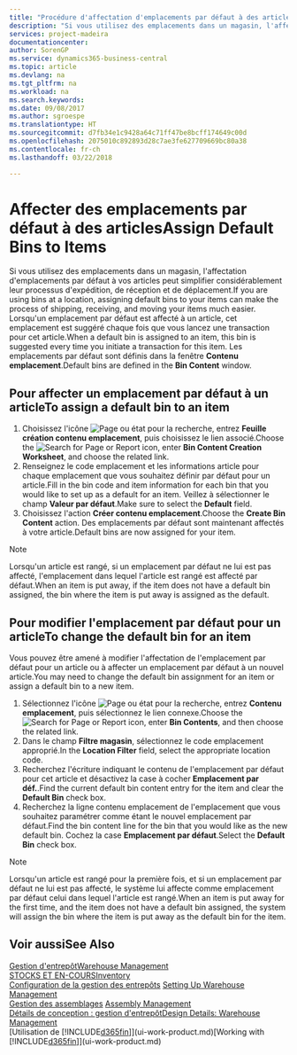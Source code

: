 ```yaml
---
title: "Procédure d'affectation d'emplacements par défaut à des articles | Microsoft Docs"
description: "Si vous utilisez des emplacements dans un magasin, l'affectation d'emplacements par défaut à vos articles peut simplifier considérablement leur processus d'expédition, de réception et de déplacement. Lorsqu'un emplacement par défaut est affecté à un article, cet emplacement est suggéré chaque fois que vous lancez une transaction pour cet article."
services: project-madeira
documentationcenter: 
author: SorenGP
ms.service: dynamics365-business-central
ms.topic: article
ms.devlang: na
ms.tgt_pltfrm: na
ms.workload: na
ms.search.keywords: 
ms.date: 09/08/2017
ms.author: sgroespe
ms.translationtype: HT
ms.sourcegitcommit: d7fb34e1c9428a64c71ff47be8bcff174649c00d
ms.openlocfilehash: 2075010c892893d28c7ae3fe627709669bc80a38
ms.contentlocale: fr-ch
ms.lasthandoff: 03/22/2018

---
```

# <a name="assign-default-bins-to-items"></a><span data-ttu-id="6e684-104">Affecter des emplacements par défaut à des articles</span><span class="sxs-lookup"><span data-stu-id="6e684-104">Assign Default Bins to Items</span></span>
<span data-ttu-id="6e684-105">Si vous utilisez des emplacements dans un magasin, l'affectation d'emplacements par défaut à vos articles peut simplifier considérablement leur processus d'expédition, de réception et de déplacement.</span><span class="sxs-lookup"><span data-stu-id="6e684-105">If you are using bins at a location, assigning default bins to your items can make the process of shipping, receiving, and moving your items much easier.</span></span> <span data-ttu-id="6e684-106">Lorsqu'un emplacement par défaut est affecté à un article, cet emplacement est suggéré chaque fois que vous lancez une transaction pour cet article.</span><span class="sxs-lookup"><span data-stu-id="6e684-106">When a default bin is assigned to an item, this bin is suggested every time you initiate a transaction for this item.</span></span> <span data-ttu-id="6e684-107">Les emplacements par défaut sont définis dans la fenêtre **Contenu emplacement**.</span><span class="sxs-lookup"><span data-stu-id="6e684-107">Default bins are defined in the **Bin Content** window.</span></span>  

## <a name="to-assign-a-default-bin-to-an-item"></a><span data-ttu-id="6e684-108">Pour affecter un emplacement par défaut à un article</span><span class="sxs-lookup"><span data-stu-id="6e684-108">To assign a default bin to an item</span></span>
1.  <span data-ttu-id="6e684-109">Choisissez l'icône ![Page ou état pour la recherche](media/ui-search/search_small.png "Page ou état pour la recherche"), entrez **Feuille création contenu emplacement**, puis choisissez le lien associé.</span><span class="sxs-lookup"><span data-stu-id="6e684-109">Choose the ![Search for Page or Report](media/ui-search/search_small.png "Search for Page or Report icon") icon, enter **Bin Content Creation Worksheet**, and choose the related link.</span></span>  
2.  <span data-ttu-id="6e684-110">Renseignez le code emplacement et les informations article pour chaque emplacement que vous souhaitez définir par défaut pour un article.</span><span class="sxs-lookup"><span data-stu-id="6e684-110">Fill in the bin code and item information for each bin that you would like to set up as a default for an item.</span></span> <span data-ttu-id="6e684-111">Veillez à sélectionner le champ **Valeur par défaut**.</span><span class="sxs-lookup"><span data-stu-id="6e684-111">Make sure to select the **Default** field.</span></span>  
3.  <span data-ttu-id="6e684-112">Choisissez l'action **Créer contenu emplacement**.</span><span class="sxs-lookup"><span data-stu-id="6e684-112">Choose the **Create Bin Content** action.</span></span> <span data-ttu-id="6e684-113">Des emplacements par défaut sont maintenant affectés à votre article.</span><span class="sxs-lookup"><span data-stu-id="6e684-113">Default bins are now assigned for your item.</span></span>  

> [!NOTE]  
>  <span data-ttu-id="6e684-114">Lorsqu'un article est rangé, si un emplacement par défaut ne lui est pas affecté, l'emplacement dans lequel l'article est rangé est affecté par défaut.</span><span class="sxs-lookup"><span data-stu-id="6e684-114">When an item is put away, if the item does not have a default bin assigned, the bin where the item is put away is assigned as the default.</span></span>  

## <a name="to-change-the-default-bin-for-an-item"></a><span data-ttu-id="6e684-115">Pour modifier l'emplacement par défaut pour un article</span><span class="sxs-lookup"><span data-stu-id="6e684-115">To change the default bin for an item</span></span>  
<span data-ttu-id="6e684-116">Vous pouvez être amené à modifier l'affectation de l'emplacement par défaut pour un article ou à affecter un emplacement par défaut à un nouvel article.</span><span class="sxs-lookup"><span data-stu-id="6e684-116">You may need to change the default bin assignment for an item or assign a default bin to a new item.</span></span>    
1.  <span data-ttu-id="6e684-117">Sélectionnez l'icône ![Page ou état pour la recherche](media/ui-search/search_small.png "Page ou état pour la recherche"), entrez **Contenu emplacement**, puis sélectionnez le lien connexe.</span><span class="sxs-lookup"><span data-stu-id="6e684-117">Choose the ![Search for Page or Report](media/ui-search/search_small.png "Search for Page or Report icon") icon, enter **Bin Contents**, and then choose the related link.</span></span>  
2.  <span data-ttu-id="6e684-118">Dans le champ **Filtre magasin**, sélectionnez le code emplacement approprié.</span><span class="sxs-lookup"><span data-stu-id="6e684-118">In the **Location Filter** field, select the appropriate location code.</span></span>  
3.  <span data-ttu-id="6e684-119">Recherchez l'écriture indiquant le contenu de l'emplacement par défaut pour cet article et désactivez la case à cocher **Emplacement par déf.**.</span><span class="sxs-lookup"><span data-stu-id="6e684-119">Find the current default bin content entry for the item and clear the **Default Bin** check box.</span></span>  
4.  <span data-ttu-id="6e684-120">Recherchez la ligne contenu emplacement de l'emplacement que vous souhaitez paramétrer comme étant le nouvel emplacement par défaut.</span><span class="sxs-lookup"><span data-stu-id="6e684-120">Find the bin content line for the bin that you would like as the new default bin.</span></span> <span data-ttu-id="6e684-121">Cochez la case **Emplacement par défaut**.</span><span class="sxs-lookup"><span data-stu-id="6e684-121">Select the **Default Bin** check box.</span></span>  

> [!NOTE]  
>  <span data-ttu-id="6e684-122">Lorsqu'un article est rangé pour la première fois, et si un emplacement par défaut ne lui est pas affecté, le système lui affecte comme emplacement par défaut celui dans lequel l'article est rangé.</span><span class="sxs-lookup"><span data-stu-id="6e684-122">When an item is put away for the first time, and the item does not have a default bin assigned, the system will assign the bin where the item is put away as the default bin for the item.</span></span>  

## <a name="see-also"></a><span data-ttu-id="6e684-123">Voir aussi</span><span class="sxs-lookup"><span data-stu-id="6e684-123">See Also</span></span>  
[<span data-ttu-id="6e684-124">Gestion d'entrepôt</span><span class="sxs-lookup"><span data-stu-id="6e684-124">Warehouse Management</span></span>](warehouse-manage-warehouse.md)  
[<span data-ttu-id="6e684-125">STOCKS ET EN-COURS</span><span class="sxs-lookup"><span data-stu-id="6e684-125">Inventory</span></span>](inventory-manage-inventory.md)  
<span data-ttu-id="6e684-126">[Configuration de la gestion des entrepôts](warehouse-setup-warehouse.md)   </span><span class="sxs-lookup"><span data-stu-id="6e684-126">[Setting Up Warehouse Management](warehouse-setup-warehouse.md)   </span></span>  
<span data-ttu-id="6e684-127">[Gestion des assemblages](assembly-assemble-items.md)  </span><span class="sxs-lookup"><span data-stu-id="6e684-127">[Assembly Management](assembly-assemble-items.md)  </span></span>  
[<span data-ttu-id="6e684-128">Détails de conception : gestion d'entrepôt</span><span class="sxs-lookup"><span data-stu-id="6e684-128">Design Details: Warehouse Management</span></span>](design-details-warehouse-management.md)  
<span data-ttu-id="6e684-129">[Utilisation de [!INCLUDE[d365fin](includes/d365fin_md.md)]](ui-work-product.md)</span><span class="sxs-lookup"><span data-stu-id="6e684-129">[Working with [!INCLUDE[d365fin](includes/d365fin_md.md)]](ui-work-product.md)</span></span>

